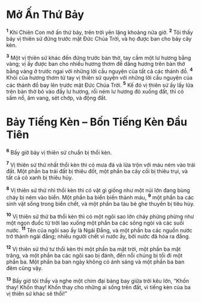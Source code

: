 # Mở Ấn Thứ Bảy
<sup><b>1</b></sup> Khi Chiên Con mở ấn thứ bảy, trên trời yên lặng khoảng nửa giờ. <sup><b>2</b></sup> Tôi thấy bảy vị thiên sứ đứng trước mặt Đức Chúa Trời, và họ được ban cho bảy cây kèn.

<sup><b>3</b></sup> Một vị thiên sứ khác đến đứng trước bàn thờ, tay cầm một lư hương bằng vàng; vị ấy được ban cho nhiều hương thơm để dâng hương trên bàn thờ bằng vàng ở trước ngai với những lời cầu nguyện của tất cả các thánh đồ. <sup><b>4</b></sup> Khói của hương thơm từ tay vị thiên sứ quyện với những lời cầu nguyện của các thánh đồ bay lên trước mặt Đức Chúa Trời. <sup><b>5</b></sup> Kế đó vị thiên sứ ấy lấy lửa trên bàn thờ bỏ vào đầy lư hương, rồi ném lư hương đó xuống đất, thì có sấm nổ, âm vang, sét chớp, và động đất.

# Bảy Tiếng Kèn – Bốn Tiếng Kèn Đầu Tiên
<sup><b>6</b></sup> Bấy giờ bảy vị thiên sứ chuẩn bị thổi kèn.

<sup><b>7</b></sup> Vị thiên sứ thứ nhất thổi kèn thì có mưa đá và lửa trộn với máu ném vào trái đất. Một phần ba trái đất bị thiêu đốt, một phần ba cây cối bị thiêu trụi, và tất cả cỏ xanh bị thiêu hủy.

<sup><b>8</b></sup> Vị thiên sứ thứ nhì thổi kèn thì có vật gì giống như một núi lớn đang bùng cháy bị ném vào biển. Một phần ba biển biến thành máu, <sup><b>9</b></sup> một phần ba các sinh vật sống trong biển chết, và một phần ba tàu bè ghe thuyền bị tiêu hủy.

<sup><b>10</b></sup> Vị thiên sứ thứ ba thổi kèn thì có một ngôi sao lớn cháy phừng phừng như một ngọn đuốc từ trời lao xuống một phần ba các sông ngòi và các suối nước. <sup><b>11</b></sup> Tên của ngôi sao ấy là Ngải Đắng, và một phần ba các nguồn nước trở thành ngải đắng; nhiều người chết vì nước ấy, bởi nước đã hóa ra đắng.

<sup><b>12</b></sup> Vị thiên sứ thứ tư thổi kèn thì một phần ba mặt trời, một phần ba mặt trăng, và một phần ba các ngôi sao bị đánh, đến nỗi chúng bị tối đi một phần ba. Một phần ba ban ngày không có ánh sáng và một phần ba ban đêm cũng vậy.

<sup><b>13</b></sup> Bấy giờ tôi thấy và nghe một chim đại bàng bay giữa trời kêu lớn, “Khốn thay! Khốn thay! Khốn thay cho những ai sống trên đất, vì tiếng kèn của ba vị thiên sứ khác sẽ thổi!”